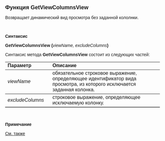 ﻿<html>
<head>
<title>GetViewColumnsView</title>
</head>

<body>

<p><font size="4" face="Arial"><strong>Функция GetViewColumnsView</strong></font></p>

<p><font face="Arial">Возвращает динамический вид просмотра без заданной кололнки.</font></p>

<p>&nbsp;</p>

<p class="label"><font face="Arial"><b>Синтаксис</b></font></p>

<p><font face="Arial"><strong>GetViewColumnsView (</strong><em>viewName, 
    excludeColumns</em><strong>)</strong></font></p>

<p><font face="Arial">Синтаксис метода <strong>GetViewColumnsView</strong>
состоит из следующих частей:</font></p>

<table border="1" cellPadding="5" cols="2" frame="below" rules="rows">
<TBODY>
  <tr vAlign="top">
    <td class="label" width="29%"><font face="Arial"><b>Параметр</b></font></td>
    <td class="label" width="71%"><font face="Arial"><strong>Описание</strong></font></td>
  </tr>
  <tr>
    <td class="label" width="29%"><em><font face="Arial">viewName</font></em></td>
    <td class="label" width="71%"><font face="Arial">обязательное строковое 
	выражение, определяющее идентификатор вида просмотра, из которого исключается 
        заданная колонка.</font></td>
  </tr>
  <tr>
    <td class="label" width="29%"><font face="Arial"><em>excludeColumns</em></font></td>
    <td class="label" width="71%"><font face="Arial">строковое выражение, определяющее 
        исключаемую колонку.</font></td>
  </tr>
  </table>

<p class="label">&nbsp;</p>
<p class="label"><font face="Arial"><b>Примечание</b></font></p>
<p class="label"><font face="Arial"><a href="../../functions.html">См. 
также</a></font></p>
</body>
</html>
